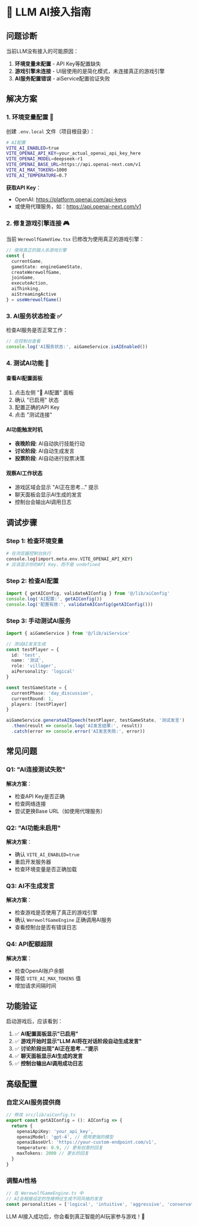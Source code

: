 # 🤖 LLM AI接入指南

## 问题诊断

当前LLM没有接入的可能原因：
1. **环境变量未配置** - API Key等配置缺失
2. **游戏引擎未连接** - UI层使用的是简化模式，未连接真正的游戏引擎
3. **AI服务配置错误** - aiService配置验证失败

## 解决方案

### 1. 环境变量配置 🔧

创建 `.env.local` 文件（项目根目录）：

```bash
# AI配置
VITE_AI_ENABLED=true
VITE_OPENAI_API_KEY=your_actual_openai_api_key_here
VITE_OPENAI_MODEL=deepseek-r1
VITE_OPENAI_BASE_URL=https://api.openai-next.com/v1
VITE_AI_MAX_TOKENS=1000
VITE_AI_TEMPERATURE=0.7
```

**获取API Key**：
- OpenAI: https://platform.openai.com/api-keys
- 或使用代理服务，如：https://api.openai-next.com/v1

### 2. 修复游戏引擎连接 🎮

当前 `WerewolfGameView.tsx` 已修改为使用真正的游戏引擎：

```typescript
// 使用真正的狼人杀游戏引擎
const {
  currentGame,
  gameState: engineGameState,
  createWerewolfGame,
  joinGame,
  executeAction,
  aiThinking,
  aiStreamingActive
} = useWerewolfGame()
```

### 3. AI服务状态检查 ✅

检查AI服务是否正常工作：

```typescript
// 在控制台查看
console.log('AI服务状态:', aiGameService.isAIEnabled())
```

### 4. 测试AI功能 🧪

#### **查看AI配置面板**
1. 点击左侧 "🤖 AI配置" 面板
2. 确认 "已启用" 状态
3. 配置正确的API Key
4. 点击 "测试连接"

#### **AI功能触发时机**
- **夜晚阶段**: AI自动执行技能行动
- **讨论阶段**: AI自动生成发言
- **投票阶段**: AI自动进行投票决策

#### **观察AI工作状态**
- 游戏区域会显示 "AI正在思考..." 提示
- 聊天面板会显示AI生成的发言
- 控制台会输出AI调用日志

## 调试步骤

### Step 1: 检查环境变量
```bash
# 在浏览器控制台执行
console.log(import.meta.env.VITE_OPENAI_API_KEY)
# 应该显示你的API Key，而不是 undefined
```

### Step 2: 检查AI配置
```typescript
import { getAIConfig, validateAIConfig } from '@/lib/aiConfig'
console.log('AI配置:', getAIConfig())
console.log('配置有效:', validateAIConfig(getAIConfig()))
```

### Step 3: 手动测试AI服务
```typescript
import { aiGameService } from '@/lib/aiService'

// 测试AI发言生成
const testPlayer = {
  id: 'test',
  name: '测试',
  role: 'villager',
  aiPersonality: 'logical'
}

const testGameState = {
  currentPhase: 'day_discussion',
  currentRound: 1,
  players: [testPlayer]
}

aiGameService.generateAISpeech(testPlayer, testGameState, '测试发言')
  .then(result => console.log('AI发言结果:', result))
  .catch(error => console.error('AI发言失败:', error))
```

## 常见问题

### Q1: "AI连接测试失败"
**解决方案**：
- 检查API Key是否正确
- 检查网络连接
- 尝试更换Base URL（如使用代理服务）

### Q2: "AI功能未启用"
**解决方案**：
- 确认 `VITE_AI_ENABLED=true`
- 重启开发服务器
- 检查环境变量是否正确加载

### Q3: AI不生成发言
**解决方案**：
- 检查游戏是否使用了真正的游戏引擎
- 确认 `WerewolfGameEngine` 正确调用AI服务
- 查看控制台是否有错误日志

### Q4: API配额超限
**解决方案**：
- 检查OpenAI账户余额
- 降低 `VITE_AI_MAX_TOKENS` 值
- 增加请求间隔时间

## 功能验证

启动游戏后，应该看到：

1. ✅ **AI配置面板显示"已启用"**
2. ✅ **游戏开始时显示"LLM AI将在对话阶段自动生成发言"**
3. ✅ **讨论阶段出现"AI正在思考..."提示**
4. ✅ **聊天面板显示AI生成的发言**
5. ✅ **控制台输出AI调用成功日志**

## 高级配置

### 自定义AI服务提供商
```typescript
// 修改 src/lib/aiConfig.ts
export const getAIConfig = (): AIConfig => {
  return {
    openaiApiKey: 'your_api_key',
    openaiModel: 'gpt-4', // 使用更强的模型
    openaiBaseUrl: 'https://your-custom-endpoint.com/v1',
    temperature: 0.9, // 更有创意的回复
    maxTokens: 2000 // 更长的回复
  }
}
```

### 调整AI性格
```typescript
// 在 WerewolfGameEngine.ts 中
// AI会根据设定的性格特征生成不同风格的发言
const personalities = ['logical', 'intuitive', 'aggressive', 'conservative', 'leader', 'follower']
```

LLM AI接入成功后，你会看到真正智能的AI玩家参与游戏！🎉 
